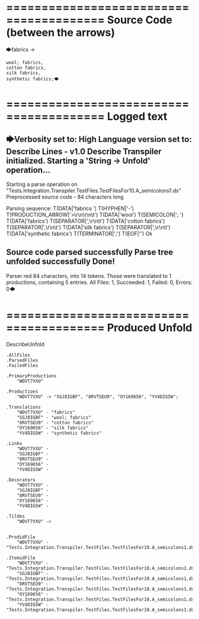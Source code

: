 ========================================
Source Code (between the arrows)
========================================

🡆fabrics ->

	wool; fabrics,
	cotton fabrics,
	silk fabrics,
	synthetic fabrics;🡄

========================================
Logged text
========================================

🡆Verbosity set to: High
Language version set to: Describe Lines - v1.0
Describe Transpiler initialized.
Starting a 'String -> Unfold' operation...
------------------------
Starting a parse operation on "Tests.Integration.Transpiler.TestFiles.TestFilesFor10.A_semicolons1.ds"
Preprocessed source code - 84 characters long

Parsing sequence: T(DATA|'fabrics ') T(HYPHEN|'-') T(PRODUCTION_ARROW|'>\r\n\r\n\t') T(DATA|'wool') T(SEMICOLON|'; ') T(DATA|'fabrics') T(SEPARATOR|',\r\n\t') T(DATA|'cotton fabrics') T(SEPARATOR|',\r\n\t') T(DATA|'silk fabrics') T(SEPARATOR|',\r\n\t') T(DATA|'synthetic fabrics') T(TERMINATOR|';') T(EOF|'<EOF>') Ok

Source code parsed successfully
Parse tree unfolded successfully
Done!
------------------------
Parser red 84 characters, into 14 tokens.
Those were translated to 1 productions, containing 5 entries.
All Files: 1, Succeeded: 1, Failed: 0, Errors: 0🡄

========================================
Produced Unfold
========================================

DescribeUnfold

    .AllFiles
    .ParsedFiles
    .FailedFiles

    .PrimaryProductions
        "WDVT7VXU" 

    .Productions
        "WDVT7VXU" -> "SGJ8IGBF", "8RVTSEU9", "OY169656", "YV4DIG5W";

    .Translations
        "WDVT7VXU" - "fabrics"
        "SGJ8IGBF" - "wool; fabrics"
        "8RVTSEU9" - "cotton fabrics"
        "OY169656" - "silk fabrics"
        "YV4DIG5W" - "synthetic fabrics"

    .Links
        "WDVT7VXU" - 
        "SGJ8IGBF" - 
        "8RVTSEU9" - 
        "OY169656" - 
        "YV4DIG5W" - 

    .Decorators
        "WDVT7VXU" - 
        "SGJ8IGBF" - 
        "8RVTSEU9" - 
        "OY169656" - 
        "YV4DIG5W" - 

    .Tildes
        "WDVT7VXU" -> 


    .ProdidFile
        "WDVT7VXU" - "Tests.Integration.Transpiler.TestFiles.TestFilesFor10.A_semicolons1.ds"

    .ItemidFile
        "WDVT7VXU" - "Tests.Integration.Transpiler.TestFiles.TestFilesFor10.A_semicolons1.ds"
        "SGJ8IGBF" - "Tests.Integration.Transpiler.TestFiles.TestFilesFor10.A_semicolons1.ds"
        "8RVTSEU9" - "Tests.Integration.Transpiler.TestFiles.TestFilesFor10.A_semicolons1.ds"
        "OY169656" - "Tests.Integration.Transpiler.TestFiles.TestFilesFor10.A_semicolons1.ds"
        "YV4DIG5W" - "Tests.Integration.Transpiler.TestFiles.TestFilesFor10.A_semicolons1.ds"

